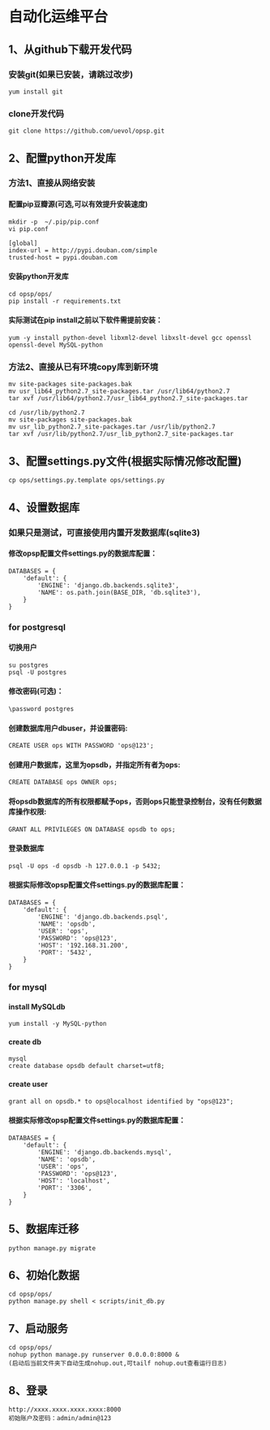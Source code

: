 # 自动化运维平台

## 1、从github下载开发代码

### 安装git(如果已安装，请跳过改步)
```
yum install git
```

### clone开发代码
```
git clone https://github.com/uevol/opsp.git
```

## 2、配置python开发库

### 方法1、直接从网络安装
#### 配置pip豆瓣源(可选,可以有效提升安装速度)
```
mkdir -p  ~/.pip/pip.conf
vi pip.conf

[global]
index-url = http://pypi.douban.com/simple
trusted-host = pypi.douban.com
```

#### 安装python开发库
```
cd opsp/ops/
pip install -r requirements.txt
```
#### 实际测试在pip install之前以下软件需提前安装：
``` 
yum -y install python-devel libxml2-devel libxslt-devel gcc openssl openssl-devel MySQL-python
```

### 方法2、直接从已有环境copy库到新环境
```cd /usr/lib64/python2.7  
mv site-packages site-packages.bak  
mv usr_lib64_python2.7_site-packages.tar /usr/lib64/python2.7  
tar xvf /usr/lib64/python2.7/usr_lib64_python2.7_site-packages.tar  

cd /usr/lib/python2.7  
mv site-packages site-packages.bak  
mv usr_lib_python2.7_site-packages.tar /usr/lib/python2.7  
tar xvf /usr/lib/python2.7/usr_lib_python2.7_site-packages.tar
```

## 3、配置settings.py文件(根据实际情况修改配置)
```
cp ops/settings.py.template ops/settings.py
```

## 4、设置数据库

### 如果只是测试，可直接使用内置开发数据库(sqlite3)

#### 修改opsp配置文件settings.py的数据库配置：
```
DATABASES = {  
    'default': { 
        'ENGINE': 'django.db.backends.sqlite3',
        'NAME': os.path.join(BASE_DIR, 'db.sqlite3'), 
    }  
} 
```

### for postgresql

#### 切换用户
```
su postgres
psql -U postgres 
```

#### 修改密码(可选)：
```
\password postgres  
```

#### 创建数据库用户dbuser，并设置密码:
```
CREATE USER ops WITH PASSWORD 'ops@123';  
```

#### 创建用户数据库，这里为opsdb，并指定所有者为ops:
```
CREATE DATABASE ops OWNER ops;  
```

#### 将opsdb数据库的所有权限都赋予ops，否则ops只能登录控制台，没有任何数据库操作权限:
```
GRANT ALL PRIVILEGES ON DATABASE opsdb to ops;  
```

#### 登录数据库
```
psql -U ops -d opsdb -h 127.0.0.1 -p 5432;  
```

#### 根据实际修改opsp配置文件settings.py的数据库配置：

```
DATABASES = {  
    'default': { 
        'ENGINE': 'django.db.backends.psql',  
        'NAME': 'opsdb',  
        'USER': 'ops',  
        'PASSWORD': 'ops@123',  
        'HOST': '192.168.31.200',  
        'PORT': '5432',  
    }  
} 
```

### for mysql

#### install MySQLdb
```
yum install -y MySQL-python
```

#### create db
```
mysql
create database opsdb default charset=utf8;
```

#### create user
```
grant all on opsdb.* to ops@localhost identified by "ops@123";
```

#### 根据实际修改opsp配置文件settings.py的数据库配置：

```
DATABASES = {  
    'default': { 
        'ENGINE': 'django.db.backends.mysql',  
        'NAME': 'opsdb',  
        'USER': 'ops',  
        'PASSWORD': 'ops@123',  
        'HOST': 'localhost',  
        'PORT': '3306',  
    }  
} 
```

## 5、数据库迁移
```cd ops
python manage.py migrate
```

## 6、初始化数据
```
cd opsp/ops/
python manage.py shell < scripts/init_db.py
```

## 7、启动服务
```
cd opsp/ops/
nohup python manage.py runserver 0.0.0.0:8000 & 
(启动后当前文件夹下自动生成nohup.out,可tailf nohup.out查看运行日志)
``` 

## 8、登录
```
http://xxxx.xxxx.xxxx.xxxx:8000  
初始账户及密码：admin/admin@123
```
